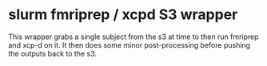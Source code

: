 # slurm fmriprep / xcpd S3 wrapper
This wrapper grabs a single subject from the s3 at time to then run fmriprep and xcp-d on it. It then does some minor post-processing before pushing the outputs back to the s3. 